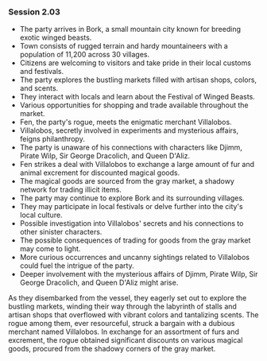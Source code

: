 ### Session 2.03 ###

- The party arrives in Bork, a small mountain city known for breeding exotic winged beasts.
- Town consists of rugged terrain and hardy mountaineers with a population of 11,200 across 30 villages.
- Citizens are welcoming to visitors and take pride in their local customs and festivals.
- The party explores the bustling markets filled with artisan shops, colors, and scents.
- They interact with locals and learn about the Festival of Winged Beasts.
- Various opportunities for shopping and trade available throughout the market.
- Fen, the party's rogue, meets the enigmatic merchant Villalobos.
- Villalobos, secretly involved in experiments and mysterious affairs, feigns philanthropy.
- The party is unaware of his connections with characters like Djimm, Pirate Wilp, Sir George Dracolich, and Queen D'Aliz.
- Fen strikes a deal with Villalobos to exchange a large amount of fur and animal excrement for discounted magical goods.
- The magical goods are sourced from the gray market, a shadowy network for trading illicit items.
- The party may continue to explore Bork and its surrounding villages.
- They may participate in local festivals or delve further into the city's local culture.
- Possible investigation into Villalobos' secrets and his connections to other sinister characters.
- The possible consequences of trading for goods from the gray market may come to light.
- More curious occurrences and uncanny sightings related to Villalobos could fuel the intrigue of the party.
- Deeper involvement with the mysterious affairs of Djimm, Pirate Wilp, Sir George Dracolich, and Queen D'Aliz might arise.



As they disembarked from the vessel, they eagerly set out to explore the bustling markets, winding their way through the labyrinth of stalls and artisan shops that overflowed with vibrant colors and tantalizing scents.
The rogue among them, ever resourceful, struck a bargain with a dubious merchant named Villalobos. In exchange for an assortment of furs and excrement, the rogue obtained significant discounts on various magical goods, procured from the shadowy corners of the gray market.